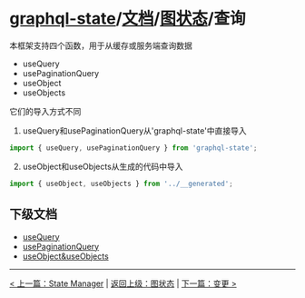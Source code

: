 # [graphql-state](https://github.com/babyfish-ct/graphql-state)/[文档](../../README_zh_CN.md)/[图状态](../README_zh_CN.md)/查询

本框架支持四个函数，用于从缓存或服务端查询数据

- useQuery
- usePaginationQuery
- useObject
- useObjects

它们的导入方式不同

1. useQuery和usePaginationQuery从'graphql-state'中直接导入
```ts
import { useQuery, usePaginationQuery } from 'graphql-state';
```

2. useObject和useObjects从生成的代码中导入
```ts
import { useObject, useObjects } from '../__generated';
```

## 下级文档

- [useQuery](./useQuery_zh_CN.md)
- [usePaginationQuery](./usePaginationQuery_zh_CN.md)
- [useObject&useObjects](./useObject_zh_CN.md)

---------------
[< 上一篇：State Manager](../state-manager_zh_CN.md) | [返回上级：图状态](../README_zh_CN.md) | [下一篇：变更 >](../mutation/README_zh_CN.md)
